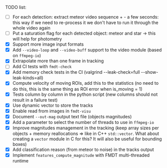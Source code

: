 TODO list:
- [ ] For each detection: extract meteor video sequence + - a few seconds: this 
      way if we need to re-process it we don't have to run it through the whole 
      video again
- [ ] Put a saturation flag for each detected object: meteor and star -> this 
      will help for photometry 
- [x] Support more image input formats
- [x] Add `--video-loop` and `--video-buff` support to the video module (based 
      on `ffmpeg-io`)
- [x] Extrapolate more than one frame in tracking
- [ ] Add CI tests with `fmdt-check` 
- [x] Add memory check tests in the CI (valgrind --leak-check=full 
      --show-leak-kinds=all)
- [x] Compute velocity of moving ROIs, add this to the statistics (no need to do 
      this, this is the same thing as ROI error when is_moving = 1)
- [x] Tests column by column in the python script (new columns should not result 
      in a failure test)
- [x] Use dynamic vector to store the tracks
- [x] Enable read from images in `fmdt-visu`
- [x] Document `--out-mag` output text file (objects magnitudes)
- [x] Add a parameter to select the number of threads to use in `ffmpeg-io`
- [x] Improve magnitudes management in the tracking (keep array sizes per 
      objects + memory reallocations => like in C++ `std::vector`. What about
      creating a `vector` module in C for this? It will also be useful for 
      bounding boxes)
- [x] Add classification reason (from meteor to noise) in the tracks output
- [x] Implement `features_compute_magnitude` with FMDT multi-threaded runtime